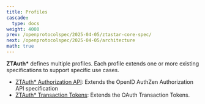 ```yaml
---
title: Profiles
cascade:
  type: docs
weight: 4000
prev: /openprotocolspec/2025-04-05/ztastar-core-spec/
next: /openprotocolspec/2025-04-05/architecture
math: true
---
```


**ZTAuth\*** defines multiple profiles. Each profile extends one or more existing specifications to support specific use cases.

- [ZTAuth* Authorization API](/openprotocolspec/2025-04-05/profiles/ztastar-authzen): Extends the OpenID AuthZen Authorization API specification
- [ZTAuth* Transaction Tokens](/openprotocolspec/2025-04-05/profiles/ztastar-transaction-tokens): Extends the OAuth Transaction Tokens.
